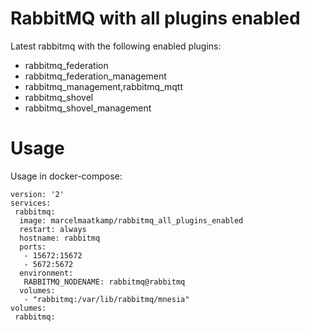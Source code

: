 # RabbitMQ with all plugins enabled

Latest rabbitmq with the following enabled plugins:
* rabbitmq_federation
* rabbitmq_federation_management
* rabbitmq_management,rabbitmq_mqtt
* rabbitmq_shovel
* rabbitmq_shovel_management 

# Usage

 Usage in docker-compose:
 ```
 version: '2'
 services:
  rabbitmq:
   image: marcelmaatkamp/rabbitmq_all_plugins_enabled
   restart: always
   hostname: rabbitmq
   ports:
    - 15672:15672
    - 5672:5672
   environment:
    RABBITMQ_NODENAME: rabbitmq@rabbitmq
   volumes:
    - "rabbitmq:/var/lib/rabbitmq/mnesia"
 volumes:
  rabbitmq:
 ```
